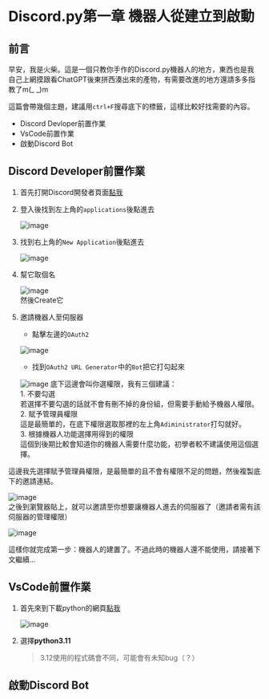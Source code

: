 # Discord.py第一章 機器人從建立到啟動
## 前言
早安，我是火柴。這是一個只教你手作的Discord.py機器人的地方，東西也是我自己上網摸跟看ChatGPT後東拼西湊出來的產物，有需要改進的地方還請多多指教了m(_ _)m

這篇會帶幾個主題，建議用`ctrl+F`搜尋底下的標籤，這樣比較好找需要的內容。  
- Discord Devloper前置作業
- VsCode前置作業
- 啟動Discord Bot  

## Discord Developer前置作業
1. 首先打開Discord開發者頁面[點我](https://discord.com/developers/docs/intro)
2. 登入後找到左上角的`applications`後點進去
   
   ![image](https://github.com/javaowo/Discord.py/blob/main/IMG_1297.jpeg)
3. 找到右上角的`New Application`後點進去
   
   ![image](https://github.com/javaowo/Discord.py/blob/main/IMG_1298.jpeg)
4. 幫它取個名

   ![image](https://github.com/javaowo/Discord.py/blob/main/IMG_1299.jpeg)  
   然後Create它    

5. 邀請機器人至伺服器  
   - 點擊左邊的`OAuth2`

   ![image](https://github.com/javaowo/Discord.py/blob/main/IMG_1300.jpeg)  
   - 找到`OAuth2 URL Generator`中的`Bot`把它打勾起來

   ![image](https://github.com/javaowo/Discord.py/blob/main/IMG_1302.jpeg)
   底下這邊會叫你選權限，我有三個建議：  
        1. 不要勾選  
      若選擇不要勾選的話就不會有刪不掉的身份組，但需要手動給予機器人權限。  
        2. 賦予管理員權限  
      這是最簡單的，在底下權限選取那裡的左上角`Adiministrator`打勾就好。  
        3. 根據機器人功能選擇用得到的權限  
      這個到後期比較會知道你的機器人需要什麼功能，初學者較不建議使用這個選擇。  

這邊我先選擇賦予管理員權限，是最簡單的且不會有權限不足的問題，然後複製底下的邀請連結。  

  ![image](https://github.com/javaowo/Discord.py/blob/main/IMG_1303.jpeg)  
  之後到瀏覽器貼上，就可以邀請至你想要讓機器人進去的伺服器了（邀請者需有該伺服器的管理權限）  

  ![image](https://github.com/javaowo/Discord.py/blob/main/IMG_1304.jpeg)


這樣你就完成第一步：機器人的建置了。不過此時的機器人還不能使用，請接著下文繼續...  

## VsCode前置作業  
1. 首先來到下載python的網頁[點我](https://www.python.org/downloads/)

   ![image](https://github.com/javaowo/Discord.py/blob/main/IMG_1305.jpeg)
2. 選擇**python3.11**
   > 3.12使用的程式碼會不同，可能會有未知bug（？）

## 啟動Discord Bot

